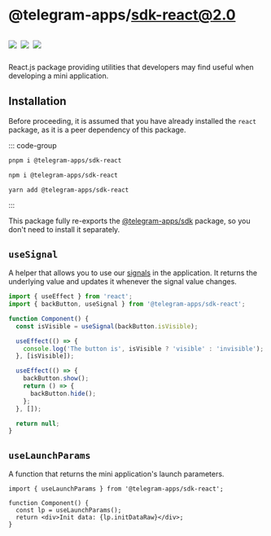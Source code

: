 # @telegram-apps/sdk-react@2.0

<p style="display: inline-flex; gap: 8px">
  <a href="https://npmjs.com/package/@telegram-apps/sdk-react">
    <img src="https://img.shields.io/npm/v/@telegram-apps/sdk-react?logo=npm"/>
  </a>
  <img src="https://img.shields.io/bundlephobia/minzip/@telegram-apps/sdk-react"/>
  <a href="https://github.com/Telegram-Mini-Apps/telegram-apps/tree/master/packages/sdk-react">
    <img src="https://img.shields.io/badge/source-black?logo=github"/>
  </a>
</p>

React.js package providing utilities that developers may find useful when developing a mini
application.

## Installation

Before proceeding, it is assumed that you have already installed the `react` package, as it is a
peer dependency of this package.

::: code-group

```bash [pnpm]
pnpm i @telegram-apps/sdk-react
```

```bash [npm]
npm i @telegram-apps/sdk-react
```

```bash [yarn]
yarn add @telegram-apps/sdk-react
```

:::

This package fully re-exports the [@telegram-apps/sdk](../telegram-apps-sdk.md) package, so you
don't need to install it separately.

## `useSignal`

A helper that allows you to use our [signals](../telegram-apps-signals.md) in the application. It
returns the underlying value and updates it whenever the signal value changes.

```ts
import { useEffect } from 'react';
import { backButton, useSignal } from '@telegram-apps/sdk-react';

function Component() {
  const isVisible = useSignal(backButton.isVisible);

  useEffect(() => {
    console.log('The button is', isVisible ? 'visible' : 'invisible');
  }, [isVisible]);

  useEffect(() => {
    backButton.show();
    return () => {
      backButton.hide();
    };
  }, []);

  return null;
}
```

## `useLaunchParams`

A function that returns the mini application's launch parameters.

```tsx
import { useLaunchParams } from '@telegram-apps/sdk-react';

function Component() {
  const lp = useLaunchParams();
  return <div>Init data: {lp.initDataRaw}</div>;
}
```
